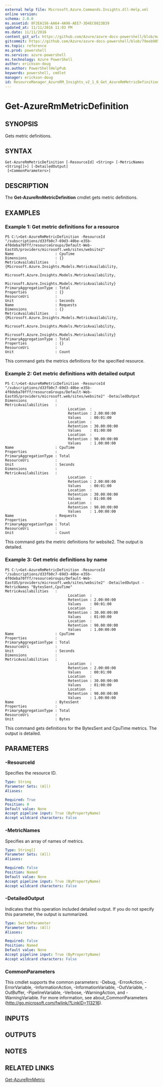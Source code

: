 ```yaml
---
external help file: Microsoft.Azure.Commands.Insights.dll-Help.xml
online version: 
schema: 2.0.0
ms.assetid: 8F2EA156-AA64-4A98-AEE7-3D4EC0823B39
updated_at: 11/11/2016 11:03 PM
ms.date: 11/11/2016
content_git_url: https://github.com/Azure/azure-docs-powershell/blob/master/azureps-cmdlets-docs/ResourceManager/AzureRM.Insights/v2.1.0/Get-AzureRmMetricDefinition.md
gitcommit: https://github.com/Azure/azure-docs-powershell/blob/79eeb985ea480979357fb4695832a0c3d29a48bf/azureps-cmdlets-docs/ResourceManager/AzureRM.Insights/v2.1.0/Get-AzureRmMetricDefinition.md
ms.topic: reference
ms.prod: powershell
ms.service: azure-powershell
ms.technology: Azure PowerShell
author: erickson-doug
ms.author: PowerShellHelpPub
keywords: powershell, cmdlet
manager: erickson-doug
id: ResourceManager_AzureRM_Insights_v2_1_0_Get_AzureRmMetricDefinition_md
---
```


# Get-AzureRmMetricDefinition

## SYNOPSIS
Gets metric definitions.

## SYNTAX

```
Get-AzureRmMetricDefinition [-ResourceId] <String> [-MetricNames <String[]>] [-DetailedOutput]
 [<CommonParameters>]
```

## DESCRIPTION
The **Get-AzureRmMetricDefinition** cmdlet gets metric definitions.

## EXAMPLES

### Example 1: Get metric definitions for a resource
```
PS C:\>Get-AzureRmMetricDefinition -ResourceId "/subscriptions/d33fb0c7-69d3-40be-e35b-4f0deba70fff/resourceGroups/Default-Web-EastUS/providers/microsoft.web/sites/website2"
Name                   : CpuTime
Dimensions             : {}
MetricAvailabilities   : {Microsoft.Azure.Insights.Models.MetricAvailability, 
                         Microsoft.Azure.Insights.Models.MetricAvailability, 
                         Microsoft.Azure.Insights.Models.MetricAvailability}
PrimaryAggregationType : Total
Properties             : {}
ResourceUri            : 
Unit                   : Seconds
Name                   : Requests
Dimensions             : {}
MetricAvailabilities   : {Microsoft.Azure.Insights.Models.MetricAvailability, 
                         Microsoft.Azure.Insights.Models.MetricAvailability, 
                         Microsoft.Azure.Insights.Models.MetricAvailability}
PrimaryAggregationType : Total
Properties             : {}
ResourceUri            : 
Unit                   : Count
```

This command gets the metrics definitions for the specified resource.

### Example 2: Get metric definitions with detailed output
```
PS C:\>Get-AzureRmMetricDefinition -ResourceId "/subscriptions/d33fb0c7-69d3-40be-e35b-4f0deba70fff/resourceGroups/Default-Web-EastUS/providers/microsoft.web/sites/website2" -DetailedOutput
Dimensions             : 
MetricAvailabilities   : 
                             Location  : 
                             Retention : 2.00:00:00
                             Values    : 00:01:00
                             Location  : 
                             Retention : 30.00:00:00
                             Values    : 01:00:00
                             Location  : 
                             Retention : 90.00:00:00
                             Values    : 1.00:00:00
Name                   : CpuTime
Properties             : 
PrimaryAggregationType : Total
ResourceUri            : 
Unit                   : Seconds
Dimensions             : 
MetricAvailabilities   : 
                             Location  : 
                             Retention : 2.00:00:00
                             Values    : 00:01:00
                             Location  : 
                             Retention : 30.00:00:00
                             Values    : 01:00:00
                             Location  : 
                             Retention : 90.00:00:00
                             Values    : 1.00:00:00
Name                   : Requests
Properties             : 
PrimaryAggregationType : Total
ResourceUri            : 
Unit                   : Count
```

This command gets the metric definitions for website2.
The output is detailed.

### Example 3: Get metric definitions by name
```
PS C:\>Get-AzureRmMetricDefinition -ResourceId "/subscriptions/d33fb0c7-69d3-40be-e35b-4f0deba70fff/resourceGroups/Default-Web-EastUS/providers/microsoft.web/sites/website2" -DetailedOutput -MetricNames "BytesSent,CpuTime"
MetricAvailabilities   : 
                             Location  : 
                             Retention : 2.00:00:00
                             Values    : 00:01:00
                             Location  : 
                             Retention : 30.00:00:00
                             Values    : 01:00:00
                             Location  : 
                             Retention : 90.00:00:00
                             Values    : 1.00:00:00
Name                   : CpuTime
Properties             : 
PrimaryAggregationType : Total
ResourceUri            : 
Unit                   : Seconds
Dimensions             : 
MetricAvailabilities   : 
                             Location  : 
                             Retention : 2.00:00:00
                             Values    : 00:01:00
                             Location  : 
                             Retention : 30.00:00:00
                             Values    : 01:00:00
                             Location  : 
                             Retention : 90.00:00:00
                             Values    : 1.00:00:00
Name                   : BytesSent
Properties             : 
PrimaryAggregationType : Total
ResourceUri            : 
Unit                   : Bytes
```

This command gets definitions for the BytesSent and CpuTime metrics.
The output is detailed.

## PARAMETERS

### -ResourceId
Specifies the resource ID.

```yaml
Type: String
Parameter Sets: (All)
Aliases: 

Required: True
Position: 0
Default value: None
Accept pipeline input: True (ByPropertyName)
Accept wildcard characters: False
```

### -MetricNames
Specifies an array of names of metrics.

```yaml
Type: String[]
Parameter Sets: (All)
Aliases: 

Required: False
Position: Named
Default value: None
Accept pipeline input: True (ByPropertyName)
Accept wildcard characters: False
```

### -DetailedOutput
Indicates that this operation included detailed output.
If you do not specify this parameter, the output is summarized.

```yaml
Type: SwitchParameter
Parameter Sets: (All)
Aliases: 

Required: False
Position: Named
Default value: None
Accept pipeline input: True (ByPropertyName)
Accept wildcard characters: False
```

### CommonParameters
This cmdlet supports the common parameters: -Debug, -ErrorAction, -ErrorVariable, -InformationAction, -InformationVariable, -OutVariable, -OutBuffer, -PipelineVariable, -Verbose, -WarningAction, and -WarningVariable. For more information, see about_CommonParameters (http://go.microsoft.com/fwlink/?LinkID=113216).

## INPUTS

## OUTPUTS

## NOTES

## RELATED LINKS

[Get-AzureRmMetric](xref:ResourceManager/AzureRM.Insights/v2.1.0/Get-AzureRmMetric.md)


